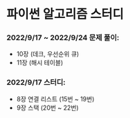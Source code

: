 # 파이썬 알고리즘 스터디

### 2022/9/17 ~ 2022/9/24 문제 풀이:
- 10장 (데크, 우선순위 큐) 
- 11장 (해시 테이블) 

### 2022/9/17 스터디: 
 - 8장 연결 리스트 (15번 ~ 19번)
 - 9장 스택 (20번 ~ 22번)
